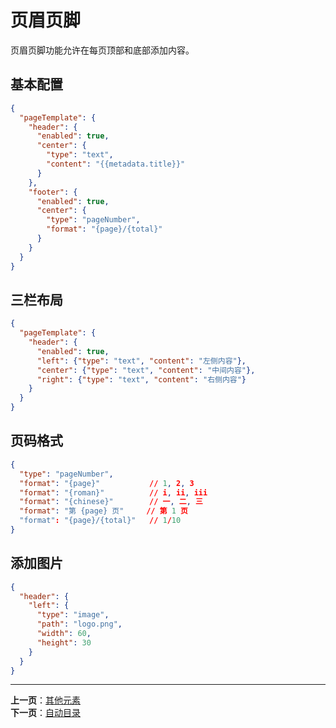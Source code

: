 # 页眉页脚

页眉页脚功能允许在每页顶部和底部添加内容。

## 基本配置

```json
{
  "pageTemplate": {
    "header": {
      "enabled": true,
      "center": {
        "type": "text",
        "content": "{{metadata.title}}"
      }
    },
    "footer": {
      "enabled": true,
      "center": {
        "type": "pageNumber",
        "format": "{page}/{total}"
      }
    }
  }
}
```

## 三栏布局

```json
{
  "pageTemplate": {
    "header": {
      "enabled": true,
      "left": {"type": "text", "content": "左侧内容"},
      "center": {"type": "text", "content": "中间内容"},
      "right": {"type": "text", "content": "右侧内容"}
    }
  }
}
```

## 页码格式

```json
{
  "type": "pageNumber",
  "format": "{page}"           // 1, 2, 3
  "format": "{roman}"          // i, ii, iii
  "format": "{chinese}"        // 一, 二, 三
  "format": "第 {page} 页"     // 第 1 页
  "format": "{page}/{total}"   // 1/10
}
```

## 添加图片

```json
{
  "header": {
    "left": {
      "type": "image",
      "path": "logo.png",
      "width": 60,
      "height": 30
    }
  }
}
```

---

**上一页**：[其他元素](../02-user-guide/elements/others.md)  
**下一页**：[自动目录](./table-of-contents.md)

